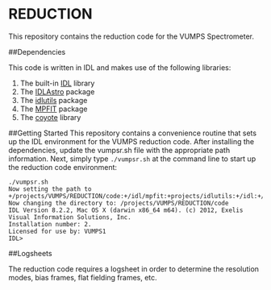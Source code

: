 # REDUCTION

This repository contains the reduction code for the VUMPS Spectrometer.

##Dependencies

This code is written in IDL and makes use of the following libraries:

1. The built-in [IDL](http://www.exelisvis.com/ProductsServices/IDL.aspx) library
2. The [IDLAstro](https://github.com/mattgiguere/IDLAstro) package
3. The [idlutils](https://github.com/mattgiguere/idlutils) package
4. The [MPFIT](https://www.physics.wisc.edu/~craigm/idl/fitting.html) package
5. The [coyote](http://www.idlcoyote.com/documents/programs.php) library



##Getting Started
This repository contains a convenience routine that sets up the IDL environment for the VUMPS reduction code. After installing the dependencies, update the vumpsr.sh file with the appropriate path information. Next, simply type `./vumpsr.sh` at the command line to start up the reduction code environment:

    ./vumpsr.sh
    Now setting the path to +/projects/VUMPS/REDUCTION/code:+/idl/mpfit:+projects/idlutils:+/idl:+/projects/IDLAstro/pro:+/projects/coyote:+/Applications/exelis/idl/lib
    Now changing the directory to: /projects/VUMPS/REDUCTION/code
    IDL Version 8.2.2, Mac OS X (darwin x86_64 m64). (c) 2012, Exelis Visual Information Solutions, Inc.
    Installation number: 2.
    Licensed for use by: VUMPS1
    IDL> 

##Logsheets

The reduction code requires a logsheet in order to determine the resolution modes, bias frames, flat fielding frames, etc. 
